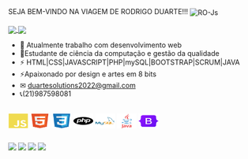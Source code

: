 <div style="display: inline_block">
SEJA BEM-VINDO NA VIAGEM DE RODRIGO DUARTE!!!
  <img align="center" alt="RO-Js" height="30" width="40" src="https://64.media.tumblr.com/5e623bbd2d6fbf965618320107f463eb/tumblr_nf3rrjNMsP1sx56xso1_400.gifv">
  </div>
  <br>
  
  <a href="https://github.com/RodrigoDuarte777/github-readme-stats">
  <img width="360em" align="center" src="https://github-readme-stats.vercel.app/api?username=RodrigoDuarte777&show_icons=true&theme=algolia" />
</a>
<a href="https://github.com/RodrigoDuarte777/convoychat">
  <img width="380em" align="center" src="https://github-readme-stats.vercel.app/api/top-langs/?username=RodrigoDuarte777&layout=compact&show_icons=true&theme=algolia" />
</a>

  <br>
  
- 🔭 Atualmente trabalho com desenvolvimento web
- 🌱Estudante de ciência da computação e gestão da qualidade
- ⚡ HTML|CSS|JAVASCRIPT|PHP|mySQL|BOOTSTRAP|SCRUM|JAVA
- ⚡Apaixonado por design e artes em 8 bits
- ✉ duartesolutions2022@gmail.com
- 📞(21)987598081

<div style="display: inline_block"><br>
  <img align="center" alt="RO-Js" height="30" width="40" src="https://raw.githubusercontent.com/devicons/devicon/master/icons/javascript/javascript-plain.svg">
  <img align="center" alt="RO-HTML" height="30" width="40" src="https://raw.githubusercontent.com/devicons/devicon/master/icons/html5/html5-original.svg">
  <img align="center" alt="RO-CSS" height="30" width="40" src="https://raw.githubusercontent.com/devicons/devicon/master/icons/css3/css3-original.svg">
  <img align="center" alt="RO-PHP" height="30" width="40" src="https://github.com/devicons/devicon/blob/master/icons/php/php-plain.svg">
  <img align="center" alt="RO-mysql" height="30" width="40" src="https://github.com/devicons/devicon/blob/master/icons/mysql/mysql-original-wordmark.svg">
  <img align="center" alt="RO-java" height="30" width="40" src="https://github.com/devicons/devicon/blob/master/icons/java/java-original-wordmark.svg">
  <img align="center" alt="RO-bootstrap" height="30" width="40" src="https://github.com/devicons/devicon/blob/master/icons/bootstrap/bootstrap-original.svg">
  
</div>
  
  ##
 
<div> 
  <a href="https://instagram.com/r.duart7?igshid=ZDdkNTZiNTM="><img src="https://img.shields.io/badge/-Instagram-%23E4405F?style=for-the-badge&logo=instagram&logoColor=white" target="_blank"></a>
 	<!-- <a href="https://www.twitch.tv/rafaballerinii" target="_blank"><img src="https://img.shields.io/badge/Twitch-9146FF?style=for-the-badge&logo=twitch&logoColor=white" target="_blank"></a> -->
 <a href="https://discord.gg/DiariosdeUmRodrigo#8848" target="_blank"><img src="https://img.shields.io/badge/Discord-7289DA?style=for-the-badge&logo=discord&logoColor=white" target="_blank"></a> 
  <a href = "https://mail.google.com/duartesolutions2022@gmail.com"><img src="https://img.shields.io/badge/-Gmail-%23333?style=for-the-badge&logo=gmail&logoColor=white" target="_blank"></a>
  <a href="https://www.linkedin.com/in/rodrigo-duarte-611b65186" target="_blank"><img src="https://img.shields.io/badge/-LinkedIn-%230077B5?style=for-the-badge&logo=linkedin&logoColor=white" target="_blank"></a> 
  
</div>
